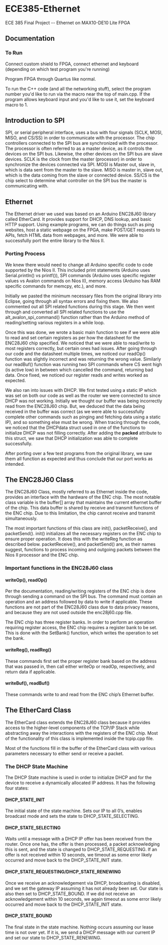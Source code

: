 # ECE385-Ethernet
ECE 385 Final Project -- Ethernet on MAX10-DE10 Lite FPGA


## Documentation

### To Run
Connect custom shield to FPGA, connect ethernet and keyboard (depending on which test program you're running)

Program FPGA through Quartus like normal. 

To run the C++ code (and all the networking stuff), select the program number you'd like to run via the macro near the top of main.cpp. If the program allows keyboard input and you'd like to use it, set the keyboard macro to 1.



## Introduction to SPI
SPI, or serial peripheral interface, uses a bus with four signals (SCLK, MOSI, MISO, and CS/SS) in order to communicate with the processor. The chip controllers connected to the SPI bus are synchronized with the processor. The processor is often referred to as a master device, as it controls the devices on the SPI bus. Likewise, the other devices on the SPI bus are slave devices. SCLK is the clock from the master (processor) in order to synchronize the devices connected via SPI. MOSI is Master out, slave in, which is data sent from the master to the slave. MISO is master in, slave out, which is the data coming from the slave or connected device. SS/CS is the chip select to determine what controller on the SPI bus the master is communicating with.
 
## Ethernet
The Ethernet driver we used was based on an Arduino ENC28J60 library called EtherCard. It provides support for DHCP, DNS lookup, and basic HTTP support. Using example programs, we can do things such as ping websites, host a static webpage on the FPGA, make POST/GET requests to APIs, fetch HTML data from webpages, and more. We were able to successfully port the entire library to the Nios II. 

### Porting Process 
We knew there would need to change all Arduino specific code to code supported by the Nios II. This included print statements (Arduino uses Serial.println() vs printf()), SPI commands (Arduino uses specific register values vs Avalon commands on Nios II), memory access (Arduino has RAM specific commands for memcpy, etc.), and more. 

Initially we pasted the minimum necessary files from the original library into Eclipse, going through all syntax errors and fixing them. We also commented out all SPI related functions during this stage. We then went through and converted all SPI related functions to use the alt_avalon_spi_command() function rather than the Arduino method of reading/setting various registers in a while loop. 

Once this was done, we wrote a basic main function to see if we were able to read and set certain registers as per how the datasheet for the ENC28J60 chip specified. We noticed that we were able to read/write to most registers correctly, but certain ones had issues. After going through our code and the datasheet multiple times, we noticed our readOp() function was slightly incorrect and was returning the wrong value. Similarly our readBuf() function was running two SPI commands where CS went high (is active low) in between which cancelled the command, returning bad data. Once fixed, we noticed our register reads and writes worked as expected. 

We also ran into issues with DHCP. We first tested using a static IP which was set on both our code as well as the router we were connected to since DHCP was not working. Initially we thought our buffer was being incorrectly read from the ENC28J60 chip. But, we deduced that the data being received in the buffer was correct (as we were able to successfully complete other commands such as pinging and fetching data using a static IP), and so something else must be wrong. When tracing through the code, we noticed that the DHCPdata struct used in one of the functions to initialize DHCP was not filling correctly. After adding the __packed__ attribute to this struct, we saw that DHCP initialization was able to complete successfully. 

After porting over a few test programs from the original library, we saw them all function as expected and thus conclude that our port works as intended. 

## The ENC28J60 Class
The ENC28J60 Class, mostly referred to as Ethernet inside the code,  provides an interface with the hardware of the ENC chip. The most notable class variable is the buffer[] array that maintains the current ethernet buffer of the chip. This data buffer is shared by receive and transmit functions of the ENC chip. Due to this limitation, the chip cannot receive and transmit simultaneously. 

The most important functions of this class are init(), packetReceive(), and packetSend(). init() initializes all the necessary registers on the ENC chip to ensure proper operation. It does this with the writeReg function as described below. packetReceive(), and packetSend() are, as their names suggest, functions to process incoming and outgoing packets between the Nios II processor and the ENC chip. 

### Important functions in the ENC28J60 class
#### writeOp(), readOp()
Per the documentation, reading/writing registers of the ENC chip is done through sending a command on the SPI bus. The command must contain an operation and an address followed by data to write if applicable. These functions are not part of the ENC28J60 class due to data privacy reasons, and because they are not used outside the enc28j60.cpp file.

The ENC chip has three register banks. In order to perform an operation requiring register access, the ENC chip requires a register bank to be set. This is done with the SetBank() function, which writes the operation to set the bank. 

#### writeReg(), readReg()
These commands first set the proper register bank based on the address that was passed in, then call either writeOp or readOp, respectively, and return data if applicable.

#### writeBuf(), readBuf()
These commands write to and read from the ENC chip’s Ethernet buffer. 

## The EtherCard Class
The EtherCard class extends the ENC28J60 class because it provides access to the higher-level components of the TCP/IP Stack while abstracting away the interactions with the registers of the ENC chip. Most of the functionality of this class is implemented inside the tcpip.cpp file. 

Most of the functions fill in the buffer of the EtherCard class with various parameters necessary to either send or receive a packet. 

### The DHCP State Machine
The DHCP State machine is used in order to initialize DHCP and for the device to receive a dynamically allocated IP address. It has the following four states:
#### DHCP_STATE_INIT
The initial state of the state machine. Sets our IP to all 0’s, enables broadcast mode and sets the state to DHCP_STATE_SELECTING.
#### DHCP_STATE_SELECTING
Waits until a message with a DHCP IP offer has been received from the router. Once one has, the offer is then processed, a packet acknowledging this is sent, and the state is changed to DHCP_STATE_REQUESTING. If an offer is not received within 10 seconds, we timeout as some error likely occurred and move back to the DHCP_STATE_INIT state. 
#### DHCP_STATE_REQUESTING/DHCP_STATE_RENEWING
Once we receive an acknowledgement via DHCP, broadcasting is disabled, and we set the gateway IP assuming it has not already been set. Our state is also then set to DHCP_STATE_BOUND. If we did not receive an acknowledgement within 10 seconds, we again timeout as some error likely occurred and move back to the DHCP_STATE_INIT state. 
#### DHCP_STATE_BOUND
The final state in the state machine. Nothing occurs assuming our lease time is not over yet. If it is, we send a DHCP message with our current IP and set our state to DHCP_STATE_RENEWING. 

